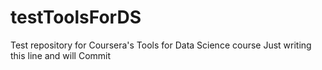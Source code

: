 # testToolsForDS
Test repository for Coursera's Tools for Data Science course
Just writing this line and will Commit
